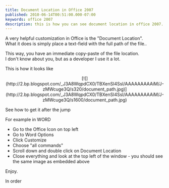 ```yaml
---
title: Document Location in Office 2007
published: 2010-06-14T00:51:00.000-07:00
keywords: office 2007
description: this is how you can see document location in office 2007.
---
```


A very helpful customization in Office is the "Document Location".  
What it does is simply place a text-field with the full path of the file..  

This way, you have an immediate copy-paste of the file location.  
I don't know about you, but as a developer I use it a lot.  

This is how it looks like  

<div class="separator" style="clear: both; text-align: center;">[![](http://2.bp.blogspot.com/_J3A8WqpdCX0/TBXenSl4SsI/AAAAAAAAAiM/J-zMWcuge3Q/s320/document_path.jpg)](http://2.bp.blogspot.com/_J3A8WqpdCX0/TBXenSl4SsI/AAAAAAAAAiM/J-zMWcuge3Q/s1600/document_path.jpg)</div>

See how to get it after the jump  
<a name="more"></a>  

For example in WORD  
*   Go to the Office Icon on top left  
*   Go to Word Options  
*   Click Customize  
*   Choose "all commands"  
*   Scroll down and double click on Document Location  
*   Close everything and look at the top left of the window - you should see the same image as embedded above  

Enjoy.  

In order